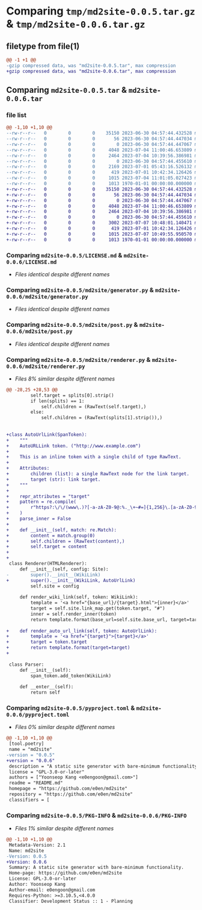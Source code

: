 # Comparing `tmp/md2site-0.0.5.tar.gz` & `tmp/md2site-0.0.6.tar.gz`

## filetype from file(1)

```diff
@@ -1 +1 @@
-gzip compressed data, was "md2site-0.0.5.tar", max compression
+gzip compressed data, was "md2site-0.0.6.tar", max compression
```

## Comparing `md2site-0.0.5.tar` & `md2site-0.0.6.tar`

### file list

```diff
@@ -1,10 +1,10 @@
--rw-r--r--   0        0        0    35150 2023-06-30 04:57:44.432528 md2site-0.0.5/LICENSE.md
--rw-r--r--   0        0        0       56 2023-06-30 04:57:44.447034 md2site-0.0.5/README.md
--rw-r--r--   0        0        0        0 2023-06-30 04:57:44.447067 md2site-0.0.5/md2site/__init__.py
--rw-r--r--   0        0        0     4048 2023-07-04 11:00:46.653809 md2site-0.0.5/md2site/generator.py
--rw-r--r--   0        0        0     2464 2023-07-04 10:39:56.386981 md2site-0.0.5/md2site/post.py
--rw-r--r--   0        0        0        0 2023-06-30 04:57:44.455610 md2site-0.0.5/md2site/py.typed
--rw-r--r--   0        0        0     2169 2023-07-01 05:43:16.526132 md2site-0.0.5/md2site/renderer.py
--rw-r--r--   0        0        0      419 2023-07-01 10:42:34.126426 md2site-0.0.5/md2site/site.py
--rw-r--r--   0        0        0     1015 2023-07-04 11:01:05.027423 md2site-0.0.5/pyproject.toml
--rw-r--r--   0        0        0     1013 1970-01-01 00:00:00.000000 md2site-0.0.5/PKG-INFO
+-rw-r--r--   0        0        0    35150 2023-06-30 04:57:44.432528 md2site-0.0.6/LICENSE.md
+-rw-r--r--   0        0        0       56 2023-06-30 04:57:44.447034 md2site-0.0.6/README.md
+-rw-r--r--   0        0        0        0 2023-06-30 04:57:44.447067 md2site-0.0.6/md2site/__init__.py
+-rw-r--r--   0        0        0     4048 2023-07-04 11:00:46.653809 md2site-0.0.6/md2site/generator.py
+-rw-r--r--   0        0        0     2464 2023-07-04 10:39:56.386981 md2site-0.0.6/md2site/post.py
+-rw-r--r--   0        0        0        0 2023-06-30 04:57:44.455610 md2site-0.0.6/md2site/py.typed
+-rw-r--r--   0        0        0     3002 2023-07-07 10:48:01.140471 md2site-0.0.6/md2site/renderer.py
+-rw-r--r--   0        0        0      419 2023-07-01 10:42:34.126426 md2site-0.0.6/md2site/site.py
+-rw-r--r--   0        0        0     1015 2023-07-07 10:49:55.950570 md2site-0.0.6/pyproject.toml
+-rw-r--r--   0        0        0     1013 1970-01-01 00:00:00.000000 md2site-0.0.6/PKG-INFO
```

### Comparing `md2site-0.0.5/LICENSE.md` & `md2site-0.0.6/LICENSE.md`

 * *Files identical despite different names*

### Comparing `md2site-0.0.5/md2site/generator.py` & `md2site-0.0.6/md2site/generator.py`

 * *Files identical despite different names*

### Comparing `md2site-0.0.5/md2site/post.py` & `md2site-0.0.6/md2site/post.py`

 * *Files identical despite different names*

### Comparing `md2site-0.0.5/md2site/renderer.py` & `md2site-0.0.6/md2site/renderer.py`

 * *Files 8% similar despite different names*

```diff
@@ -28,25 +28,53 @@
         self.target = splits[0].strip()
         if len(splits) == 1:
             self.children = (RawText(self.target),)
         else:
             self.children = (RawText(splits[1].strip()),)
 
 
+class AutoUrlLink(SpanToken):
+    """
+    AutoURLLink token. ("http://www.example.com")
+
+    This is an inline token with a single child of type RawText.
+
+    Attributes:
+        children (list): a single RawText node for the link target.
+        target (str): link target.
+    """
+
+    repr_attributes = "target"
+    pattern = re.compile(
+        r"https?:\/\/(www\.)?[-a-zA-Z0-9@:%._\+~#=]{1,256}\.[a-zA-Z0-9()]{1,6}\b([-a-zA-Z0-9()@:%_\+.~#?&//=]*)"
+    )
+    parse_inner = False
+
+    def __init__(self, match: re.Match):
+        content = match.group(0)
+        self.children = (RawText(content),)
+        self.target = content
+
+
 class Renderer(HTMLRenderer):
     def __init__(self, config: Site):
-        super().__init__(WikiLink)
+        super().__init__(WikiLink, AutoUrlLink)
         self.site = config
 
     def render_wiki_link(self, token: WikiLink):
         template = '<a href="{base_url}/{target}.html">{inner}</a>'
         target = self.site.link_map.get(token.target, "#")
         inner = self.render_inner(token)
         return template.format(base_url=self.site.base_url, target=target, inner=inner)
 
+    def render_auto_url_link(self, token: AutoUrlLink):
+        template = '<a href="{target}">{target}</a>'
+        target = token.target
+        return template.format(target=target)
+
 
 class Parser:
     def __init__(self):
         span_token.add_token(WikiLink)
 
     def __enter__(self):
         return self
```

### Comparing `md2site-0.0.5/pyproject.toml` & `md2site-0.0.6/pyproject.toml`

 * *Files 0% similar despite different names*

```diff
@@ -1,10 +1,10 @@
 [tool.poetry]
 name = "md2site"
-version = "0.0.5"
+version = "0.0.6"
 description = "A static site generator with bare-minimum functionality."
 license = "GPL-3.0-or-later"
 authors = ["Yoonseop Kang <e0engoon@gmail.com>"]
 readme = "README.md"
 homepage = "https://github.com/e0en/md2site"
 repository = "https://github.com/e0en/md2site"
 classifiers = [
```

### Comparing `md2site-0.0.5/PKG-INFO` & `md2site-0.0.6/PKG-INFO`

 * *Files 1% similar despite different names*

```diff
@@ -1,10 +1,10 @@
 Metadata-Version: 2.1
 Name: md2site
-Version: 0.0.5
+Version: 0.0.6
 Summary: A static site generator with bare-minimum functionality.
 Home-page: https://github.com/e0en/md2site
 License: GPL-3.0-or-later
 Author: Yoonseop Kang
 Author-email: e0engoon@gmail.com
 Requires-Python: >=3.10.5,<4.0.0
 Classifier: Development Status :: 1 - Planning
```

